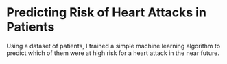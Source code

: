 # Predicting Risk of Heart Attacks in Patients
Using a dataset of patients, I trained a simple machine learning algorithm to predict which of them were at high risk for a heart attack in the near future.
